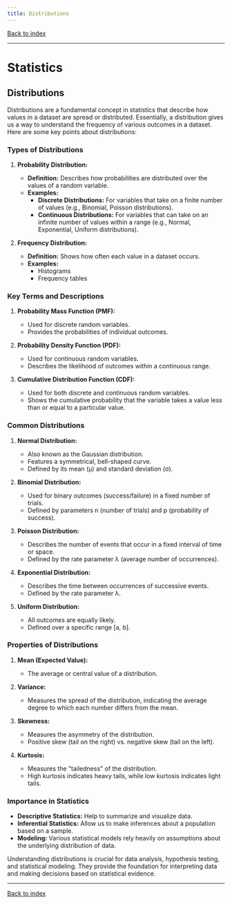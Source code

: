 ```yaml
---
title: Distributions
---
```


[Back to index](index.html)

---
# Statistics
## Distributions

Distributions are a fundamental concept in statistics that describe how values in a dataset are spread or distributed. Essentially, a distribution gives us a way to understand the frequency of various outcomes in a dataset. Here are some key points about distributions:

### Types of Distributions

1. **Probability Distribution:**
   - **Definition:** Describes how probabilities are distributed over the values of a random variable.
   - **Examples:**
     - **Discrete Distributions:** For variables that take on a finite number of values (e.g., Binomial, Poisson distributions).
     - **Continuous Distributions:** For variables that can take on an infinite number of values within a range (e.g., Normal, Exponential, Uniform distributions).

2. **Frequency Distribution:**
   - **Definition:** Shows how often each value in a dataset occurs.
   - **Examples:**
     - Histograms
     - Frequency tables

### Key Terms and Descriptions

1. **Probability Mass Function (PMF):**
   - Used for discrete random variables.
   - Provides the probabilities of individual outcomes.

2. **Probability Density Function (PDF):**
   - Used for continuous random variables.
   - Describes the likelihood of outcomes within a continuous range.

3. **Cumulative Distribution Function (CDF):**
   - Used for both discrete and continuous random variables.
   - Shows the cumulative probability that the variable takes a value less than or equal to a particular value.

### Common Distributions

1. **Normal Distribution:**
   - Also known as the Gaussian distribution.
   - Features a symmetrical, bell-shaped curve.
   - Defined by its mean (µ) and standard deviation (σ).

2. **Binomial Distribution:**
   - Used for binary outcomes (success/failure) in a fixed number of trials.
   - Defined by parameters n (number of trials) and p (probability of success).

3. **Poisson Distribution:**
   - Describes the number of events that occur in a fixed interval of time or space.
   - Defined by the rate parameter λ (average number of occurrences).

4. **Exponential Distribution:**
   - Describes the time between occurrences of successive events.
   - Defined by the rate parameter λ.

5. **Uniform Distribution:**
   - All outcomes are equally likely.
   - Defined over a specific range [a, b].

### Properties of Distributions

1. **Mean (Expected Value):**
   - The average or central value of a distribution.

2. **Variance:**
   - Measures the spread of the distribution, indicating the average degree to which each number differs from the mean.

3. **Skewness:**
   - Measures the asymmetry of the distribution.
   - Positive skew (tail on the right) vs. negative skew (tail on the left).

4. **Kurtosis:**
   - Measures the "tailedness" of the distribution.
   - High kurtosis indicates heavy tails, while low kurtosis indicates light tails.

### Importance in Statistics

- **Descriptive Statistics:** Help to summarize and visualize data.
- **Inferential Statistics:** Allow us to make inferences about a population based on a sample.
- **Modeling:** Various statistical models rely heavily on assumptions about the underlying distribution of data.

Understanding distributions is crucial for data analysis, hypothesis testing, and statistical modeling. They provide the foundation for interpreting data and making decisions based on statistical evidence.

---
[Back to index](index.html)
